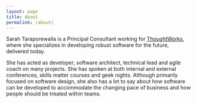 ```yaml
---
layout: page
title: About
permalink: /about/
---
```


Sarah Taraporewalla is a Principal Consultant working for [ThoughtWorks](http://thoughtworks.com "ThoughtWorks"), where she specializes in developing robust software for the future, delivered today.

She has acted as developer, software architect, technical lead and agile coach on many projects. She has spoken at both internal and external conferences, skills matter courses and geek nights. Although primarily focused on software design, she also has a lot to say about how software can be developed to accommodate the changing pace of business and how people should be treated within teams.


<!-- This is the base Jekyll theme. You can find out more info about customizing your Jekyll theme, as well as basic Jekyll usage documentation at [jekyllrb.com](https://jekyllrb.com/)

You can find the source code for Minima at GitHub:
[jekyll][jekyll-organization] /
[minima](https://github.com/jekyll/minima)

You can find the source code for Jekyll at GitHub:
[jekyll][jekyll-organization] /
[jekyll](https://github.com/jekyll/jekyll)


[jekyll-organization]: https://github.com/jekyll -->
